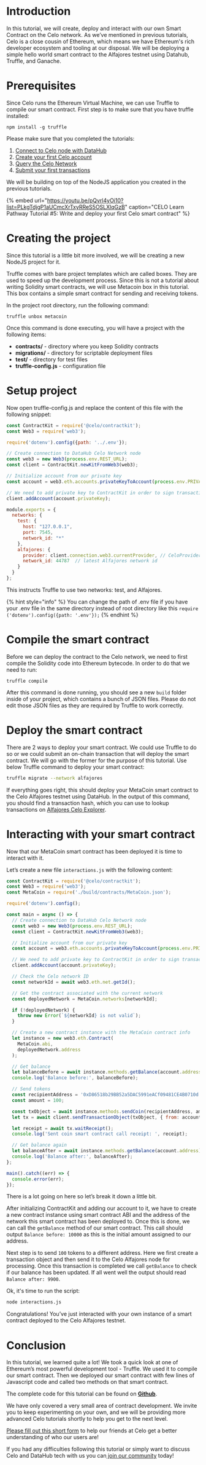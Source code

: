 # Introduction

In this tutorial, we will create, deploy and interact with our own Smart Contract on the Celo network. As we’ve mentioned in previous tutorials, Celo is a close cousin of Ethereum, which means we have Ethereum's rich developer ecosystem and tooling at our disposal. We will be deploying a simple hello world smart contract to the Alfajores testnet using Datahub, Truffle, and Ganache.

# Prerequisites

Since Celo runs the Ethereum Virtual Machine, we can use Truffle to compile our smart contract. First step is to make sure that you have truffle installed:

```
npm install -g truffle
```

Please make sure that you completed the tutorials:

1. [Connect to Celo node with DataHub](https://learn.figment.io/network-documentation/celo/tutorial/1.connect)
2. [Create your first Celo account](https://learn.figment.io/network-documentation/celo/tutorial/2.account)
3. [Query the Celo Network](https://learn.figment.io/network-documentation/celo/tutorial/3.query)
4. [Submit your first transactions](https://learn.figment.io/network-documentation/celo/tutorial/4.transactions)

We will be building on top of the NodeJS application you created in the previous tutorials.

{% embed url="https://youtu.be/pQvrl4yOi10?list=PLkgTdjgP1aUCmcXrTxyRReS5OSLXlqGzB" caption="CELO Learn Pathway Tutorial \#5: Write and deploy your first Celo smart contract" %}

# Creating the project

Since this tutorial is a little bit more involved, we will be creating a new NodeJS project for it.

Truffle comes with bare project templates which are called boxes. They are used to speed up the development process. Since this is not a tutorial about writing Solidity smart contracts, we will use Metacoin box in this tutorial. This box contains a simple smart contract for sending and receiving tokens.

In the project root directory, run the following command:

```
truffle unbox metacoin
```

Once this command is done executing, you will have a project with the following items:

* **contracts/** - directory where you keep Solidity contracts
* **migrations/** - directory for scriptable deployment files
* **test/** - directory for test files
* **truffle-config.js** - configuration file

# Setup project

Now open truffle-config.js and replace the content of this file with the following snippet:

```javascript
const ContractKit = require('@celo/contractkit');
const Web3 = require('web3');

require('dotenv').config({path: '../.env'});

// Create connection to DataHub Celo Network node
const web3 = new Web3(process.env.REST_URL);
const client = ContractKit.newKitFromWeb3(web3);

// Initialize account from our private key
const account = web3.eth.accounts.privateKeyToAccount(process.env.PRIVATE_KEY);

// We need to add private key to ContractKit in order to sign transactions
client.addAccount(account.privateKey);

module.exports = {
  networks: {
    test: {
      host: "127.0.0.1",
      port: 7545,
      network_id: "*"
    },
    alfajores: {
      provider: client.connection.web3.currentProvider, // CeloProvider
      network_id: 44787  // latest Alfajores network id
    }
  }
};
```

This instructs Truffle to use two networks: test, and Alfajores.

{% hint style="info" %}
You can change the path of .env file if you have your .env file in the same directory instead of root directory like this `require ('dotenv').config({path: '.env'});`
{% endhint %}

# Compile the smart contract

Before we can deploy the contract to the Celo network, we need to first compile the Solidity code into Ethereum bytecode. In order to do that we need to run:

```text
truffle compile
```

After this command is done running, you should see a new `build` folder inside of your project, which contains a bunch of JSON files. Please do not edit those JSON files as they are required by Truffle to work correctly.

# Deploy the smart contract

There are 2 ways to deploy your smart contract. We could use Truffle to do so or we could submit an on-chain transaction that will deploy the smart contract. We will go with the former for the purpose of this tutorial. Use below Truffle command to deploy your smart contract:

```bash
truffle migrate --network alfajores
```

If everything goes right, this should deploy your MetaCoin smart contract to the Celo Alfajores testnet using DataHub. In the output of this command, you should find a transaction hash, which you can use to lookup transactions on [Alfajores Celo Explorer](https://alfajores-blockscout.celo-testnet.org/).

# Interacting with your smart contract

Now that our MetaCoin smart contract has been deployed it is time to interact with it.

Let’s create a new file `interactions.js` with the following content:

```javascript
const ContractKit = require('@celo/contractkit');
const Web3 = require('web3');
const MetaCoin = require('./build/contracts/MetaCoin.json');

require('dotenv').config();

const main = async () => {
  // Create connection to DataHub Celo Network node
  const web3 = new Web3(process.env.REST_URL);
  const client = ContractKit.newKitFromWeb3(web3);

  // Initialize account from our private key
  const account = web3.eth.accounts.privateKeyToAccount(process.env.PRIVATE_KEY);

  // We need to add private key to ContractKit in order to sign transactions
  client.addAccount(account.privateKey);

  // Check the Celo network ID
  const networkId = await web3.eth.net.getId();

  // Get the contract associated with the current network
  const deployedNetwork = MetaCoin.networks[networkId];

  if (!deployedNetwork) {
    throw new Error(`${networkId} is not valid`);
  }

  // Create a new contract instance with the MetaCoin contract info
  let instance = new web3.eth.Contract(
    MetaCoin.abi,
    deployedNetwork.address
  );

  // Get balance
  let balanceBefore = await instance.methods.getBalance(account.address).call();
  console.log('Balance before:', balanceBefore);

  // Send tokens
  const recipientAddress = '0xD86518b29BB52a5DAC5991eACf09481CE4B0710d';
  const amount = 100;

  const txObject = await instance.methods.sendCoin(recipientAddress, amount);
  let tx = await client.sendTransactionObject(txObject, { from: account.address });

  let receipt = await tx.waitReceipt();
  console.log('Sent coin smart contract call receipt: ', receipt);

  // Get balance again
  let balanceAfter = await instance.methods.getBalance(account.address).call();
  console.log('Balance after:', balanceAfter);
};

main().catch((err) => {
  console.error(err);
});
```

There is a lot going on here so let’s break it down a little bit.

After initializing ContractKit and adding our account to it, we have to create a new contract instance using smart contract ABI and the address of the network this smart contract has been deployed to. Once this is done, we can call the `getBalance` method of our smart contract. This call should output `Balance before: 10000` as this is the initial amount assigned to our address.

Next step is to send `100` tokens to a different address. Here we first create a transaction object and then send it to the Celo Alfajores node for processing. Once this transaction is completed we call `getBalance` to check if our balance has been updated. If all went well the output should read `Balance after: 9900`.

Ok, it's time to run the script:

```bash
node interactions.js
```

Congratulations! You’ve just interacted with your own instance of a smart contract deployed to the Celo Alfajores testnet.

# Conclusion

In this tutorial, we learned quite a lot! We took a quick look at one of Ethereum’s most powerful development tool - Truffle. We used it to compile our smart contract. Then we deployed our smart contract with few lines of Javascript code and called two methods on that smart contract.

The complete code for this tutorial can be found on [**Github**](https://github.com/figment-networks/tutorials/tree/main/celo/5_contracts).

We have only covered a very small area of contract development. We invite you to keep experimenting on your own, and we will be providing more advanced Celo tutorials shortly to help you get to the next level.

[Please fill out this short form](https://docs.google.com/forms/d/1MZLA73jCka2OOBfUuLCBzKYiQtSkWUFC1W3eQ7mj1s4/viewform?edit_requested=true) to help our friends at Celo get a better understanding of who our users are!

If you had any difficulties following this tutorial or simply want to discuss Celo and DataHub tech with us you can[ join our community](https://discord.gg/Chhuv5zHy3) today!

